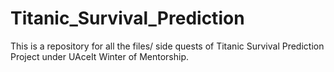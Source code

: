 # Titanic_Survival_Prediction
This is a repository for all the files/ side quests of Titanic Survival Prediction Project under UAceIt Winter of Mentorship.
